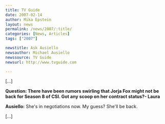```yaml
---
title: TV Guide 
date: 2007-02-14
author: Mika Epstein
layout: news
permalink: /news/2007/:title/
categories: [News, Articles]
tags: ["2007"]

newstitle: Ask Ausiello
newsauthor: Michael Ausiello
newssource: TV Guide 
newsurl: http://www.tvguide.com

---
```


[...]

**Question: There have been rumors swirling that Jorja Fox might not be back for Season 8 of CSI. Got any scoop on her contract status?- Laura**

**Ausiello:** She's in negotiations now. My guess? She'll be back.

[...]